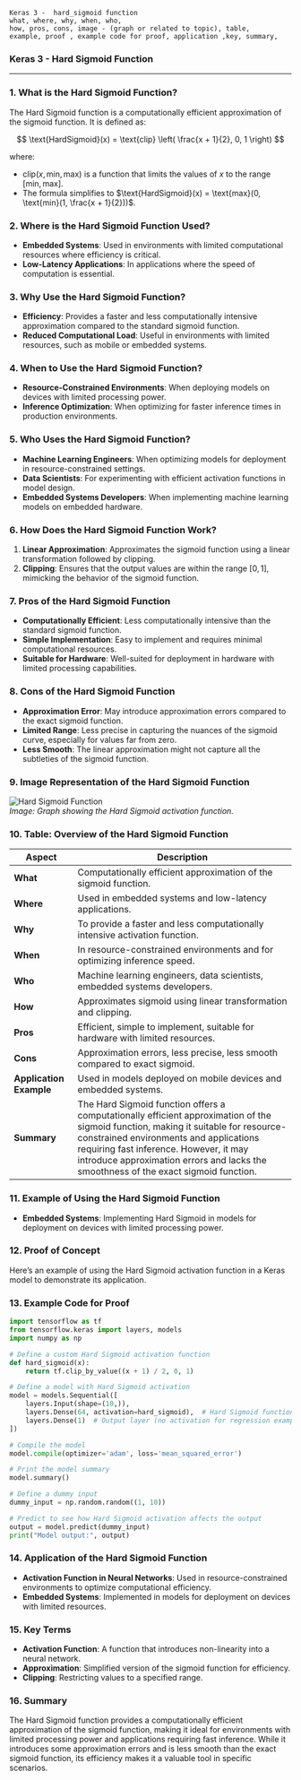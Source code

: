```code
Keras 3 -  hard_sigmoid function
what, where, why, when, who, 
how, pros, cons, image - (graph or related to topic), table,
example, proof , example code for proof, application ,key, summary,
```

<body>
    <script src="https://cdnjs.cloudflare.com/ajax/libs/mathjax/2.7.7/MathJax.js?config=TeX-MML-AM_CHTML" async></script>
    <link rel="stylesheet" href="https://cdnjs.cloudflare.com/ajax/libs/KaTeX/0.15.2/katex.min.css">
    <script src="https://cdnjs.cloudflare.com/ajax/libs/KaTeX/0.15.2/katex.min.js"></script>
    <script src="https://cdnjs.cloudflare.com/ajax/libs/KaTeX/0.15.2/contrib/auto-render.min.js"></script>
    <script>
        document.addEventListener("DOMContentLoaded", function() {
            renderMathInElement(document.body, {
                delimiters: [
                    { left: "$$", right: "$$", display: true },
                    { left: "$", right: "$", display: false }
                ]
            });
        });
    </script>   
</body>

### **Keras 3 - Hard Sigmoid Function**

---

### **1. What is the Hard Sigmoid Function?**
The Hard Sigmoid function is a computationally efficient approximation of the sigmoid function. It is defined as:

$$ \text{HardSigmoid}(x) = \text{clip} \left( \frac{x + 1}{2}, 0, 1 \right) $$

where:
- $\text{clip}(x, \text{min}, \text{max})$ is a function that limits the values of $x$ to the range $[\text{min}, \text{max}]$.
- The formula simplifies to $\text{HardSigmoid}(x) = \text{max}(0, \text{min}(1, \frac{x + 1}{2}))$.

### **2. Where is the Hard Sigmoid Function Used?**
- **Embedded Systems**: Used in environments with limited computational resources where efficiency is critical.
- **Low-Latency Applications**: In applications where the speed of computation is essential.

### **3. Why Use the Hard Sigmoid Function?**
- **Efficiency**: Provides a faster and less computationally intensive approximation compared to the standard sigmoid function.
- **Reduced Computational Load**: Useful in environments with limited resources, such as mobile or embedded systems.

### **4. When to Use the Hard Sigmoid Function?**
- **Resource-Constrained Environments**: When deploying models on devices with limited processing power.
- **Inference Optimization**: When optimizing for faster inference times in production environments.

### **5. Who Uses the Hard Sigmoid Function?**
- **Machine Learning Engineers**: When optimizing models for deployment in resource-constrained settings.
- **Data Scientists**: For experimenting with efficient activation functions in model design.
- **Embedded Systems Developers**: When implementing machine learning models on embedded hardware.

### **6. How Does the Hard Sigmoid Function Work?**
1. **Linear Approximation**: Approximates the sigmoid function using a linear transformation followed by clipping.
2. **Clipping**: Ensures that the output values are within the range $[0, 1]$, mimicking the behavior of the sigmoid function.

### **7. Pros of the Hard Sigmoid Function**
- **Computationally Efficient**: Less computationally intensive than the standard sigmoid function.
- **Simple Implementation**: Easy to implement and requires minimal computational resources.
- **Suitable for Hardware**: Well-suited for deployment in hardware with limited processing capabilities.

### **8. Cons of the Hard Sigmoid Function**
- **Approximation Error**: May introduce approximation errors compared to the exact sigmoid function.
- **Limited Range**: Less precise in capturing the nuances of the sigmoid curve, especially for values far from zero.
- **Less Smooth**: The linear approximation might not capture all the subtleties of the sigmoid function.

### **9. Image Representation of the Hard Sigmoid Function**

![Hard Sigmoid Function](https://github.com/engineer-ece/Keras-learn/blob/01aa0bf41beee2b59a716ab72ae670864b2d27d5/Keras3/02.%20Layers%20API/02.%20Layer%20activations/15.%20hard_sigmoid%20function/hard_sigmoid_function.png)  
*Image: Graph showing the Hard Sigmoid activation function.*

### **10. Table: Overview of the Hard Sigmoid Function**

| **Aspect**              | **Description**                                                                |
|-------------------------|--------------------------------------------------------------------------------|
| **What**                | Computationally efficient approximation of the sigmoid function.               |
| **Where**               | Used in embedded systems and low-latency applications.                          |
| **Why**                 | To provide a faster and less computationally intensive activation function.     |
| **When**                | In resource-constrained environments and for optimizing inference speed.        |
| **Who**                 | Machine learning engineers, data scientists, embedded systems developers.       |
| **How**                 | Approximates sigmoid using linear transformation and clipping.                  |
| **Pros**                | Efficient, simple to implement, suitable for hardware with limited resources.   |
| **Cons**                | Approximation errors, less precise, less smooth compared to exact sigmoid.      |
| **Application Example** | Used in models deployed on mobile devices and embedded systems.                 |
| **Summary**             | The Hard Sigmoid function offers a computationally efficient approximation of the sigmoid function, making it suitable for resource-constrained environments and applications requiring fast inference. However, it may introduce approximation errors and lacks the smoothness of the exact sigmoid function. |

### **11. Example of Using the Hard Sigmoid Function**
- **Embedded Systems**: Implementing Hard Sigmoid in models for deployment on devices with limited processing power.

### **12. Proof of Concept**
Here’s an example of using the Hard Sigmoid activation function in a Keras model to demonstrate its application.

### **13. Example Code for Proof**

```python
import tensorflow as tf
from tensorflow.keras import layers, models
import numpy as np

# Define a custom Hard Sigmoid activation function
def hard_sigmoid(x):
    return tf.clip_by_value((x + 1) / 2, 0, 1)

# Define a model with Hard Sigmoid activation
model = models.Sequential([
    layers.Input(shape=(10,)),
    layers.Dense(64, activation=hard_sigmoid),  # Hard Sigmoid function
    layers.Dense(1)  # Output layer (no activation for regression example)
])

# Compile the model
model.compile(optimizer='adam', loss='mean_squared_error')

# Print the model summary
model.summary()

# Define a dummy input
dummy_input = np.random.random((1, 10))

# Predict to see how Hard Sigmoid activation affects the output
output = model.predict(dummy_input)
print("Model output:", output)
```

### **14. Application of the Hard Sigmoid Function**
- **Activation Function in Neural Networks**: Used in resource-constrained environments to optimize computational efficiency.
- **Embedded Systems**: Implemented in models for deployment on devices with limited resources.

### **15. Key Terms**
- **Activation Function**: A function that introduces non-linearity into a neural network.
- **Approximation**: Simplified version of the sigmoid function for efficiency.
- **Clipping**: Restricting values to a specified range.

### **16. Summary**
The Hard Sigmoid function provides a computationally efficient approximation of the sigmoid function, making it ideal for environments with limited processing power and applications requiring fast inference. While it introduces some approximation errors and is less smooth than the exact sigmoid function, its efficiency makes it a valuable tool in specific scenarios.
